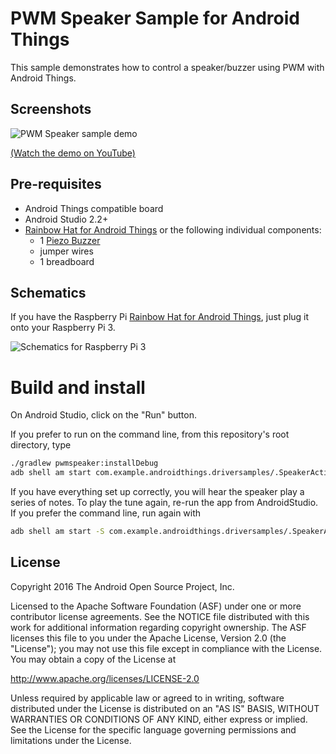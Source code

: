 PWM Speaker Sample for Android Things
=============================================

This sample demonstrates how to control a speaker/buzzer using PWM with
Android Things.


Screenshots
-----------

![PWM Speaker sample demo][demo-gif]

[(Watch the demo on YouTube)][demo-yt]

Pre-requisites
--------------

- Android Things compatible board
- Android Studio 2.2+
- [Rainbow Hat for Android Things](https://shop.pimoroni.com/products/rainbow-hat-for-android-things) or the following individual components:
    - 1 [Piezo Buzzer](https://www.adafruit.com/products/160)
    - jumper wires
    - 1 breadboard

Schematics
----------

If you have the Raspberry Pi [Rainbow Hat for Android Things](https://shop.pimoroni.com/products/rainbow-hat-for-android-things), just plug it onto your Raspberry Pi 3.

![Schematics for Raspberry Pi 3](rpi3_schematics.png)

Build and install
=================

On Android Studio, click on the "Run" button.

If you prefer to run on the command line, from this repository's root directory, type

```bash
./gradlew pwmspeaker:installDebug
adb shell am start com.example.androidthings.driversamples/.SpeakerActivity
```

If you have everything set up correctly, you will hear the speaker play a
series of notes. To play the tune again, re-run the app from AndroidStudio.
If you prefer the command line, run again with

```bash
adb shell am start -S com.example.androidthings.driversamples/.SpeakerActivity
```

License
-------

Copyright 2016 The Android Open Source Project, Inc.

Licensed to the Apache Software Foundation (ASF) under one or more contributor
license agreements.  See the NOTICE file distributed with this work for
additional information regarding copyright ownership.  The ASF licenses this
file to you under the Apache License, Version 2.0 (the "License"); you may not
use this file except in compliance with the License.  You may obtain a copy of
the License at

  http://www.apache.org/licenses/LICENSE-2.0

Unless required by applicable law or agreed to in writing, software
distributed under the License is distributed on an "AS IS" BASIS, WITHOUT
WARRANTIES OR CONDITIONS OF ANY KIND, either express or implied.  See the
License for the specific language governing permissions and limitations under
the License.

[demo-yt]: https://www.youtube.com/watch?v=T81zZpaO8qU&index=21&list=PLWz5rJ2EKKc-GjpNkFe9q3DhE2voJscDT
[demo-gif]: https://storage.googleapis.com/android-things/samples-gifs/pwmspeaker.gif